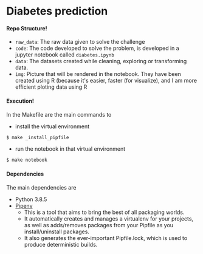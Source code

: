 # Diabetes prediction

#### Repo Structure!
  - `raw_data`: The raw data given to solve the challenge
  - `code`: The code developed to solve the problem, is developed in a jupyter notebook called `diabetes.ipynb`
  - `data`: The  datasets created while cleaning, exploring or transforming data. 
  - `img`: Picture that will be rendered in the notebook. They have been created using R (because  it's easier, faster (for visualize), and I am more efficient ploting data using R
  
#### Execution!
In the Makefile are the main commands to 
* install the virtual environment 
```sh
$ make _install_pipfile
```
* run the notebook in that virtual environment 
```sh
$ make notebook
```

#### Dependencies
The main dependencies are 
* Python 3.8.5 
* [Pipenv](https://pipenv-fork.readthedocs.io/en/latest/)
    *  This is a tool that aims to bring the best of all packaging worlds. 
    *  It automatically creates and manages a virtualenv for your projects, as well as adds/removes packages from your Pipfile as you install/uninstall packages. 
    *  It also generates the ever-important Pipfile.lock, which is used to produce deterministic builds.
